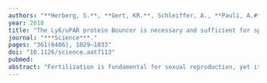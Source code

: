 ```yaml
---
authors: "**Herberg, S.**, **Gert, KR.**, Schleiffer, A., **Pauli, A.#**"
year: 2018
title: "The Ly6/uPAR protein Bouncer is necessary and sufficient for species-specific fertilization"
journal: "***Science***."
pages: "361(6406), 1029–1033"
doi: "10.1126/science.aat7113"
pubmed: 
abstract: "Fertilization is fundamental for sexual reproduction, yet its molecular mechanisms are poorly understood. We found that an oocyte-expressed Ly6/uPAR protein, which we call Bouncer, is a crucial fertilization factor in zebrafish. Membrane-bound Bouncer mediates sperm-egg binding and is thus essential for sperm entry into the egg. Remarkably, Bouncer not only is required for sperm-egg interaction but is also sufficient to allow cross-species fertilization between zebrafish and medaka, two fish species that diverged more than 200 million years ago. Our study thus identifies Bouncer as a key determinant of species-specific fertilization in fish. Bouncer’s closest homolog in tetrapods, SPACA4, is restricted to the male germline in internally fertilizing vertebrates, which suggests that our findings in fish have relevance to human biology."
---
```

